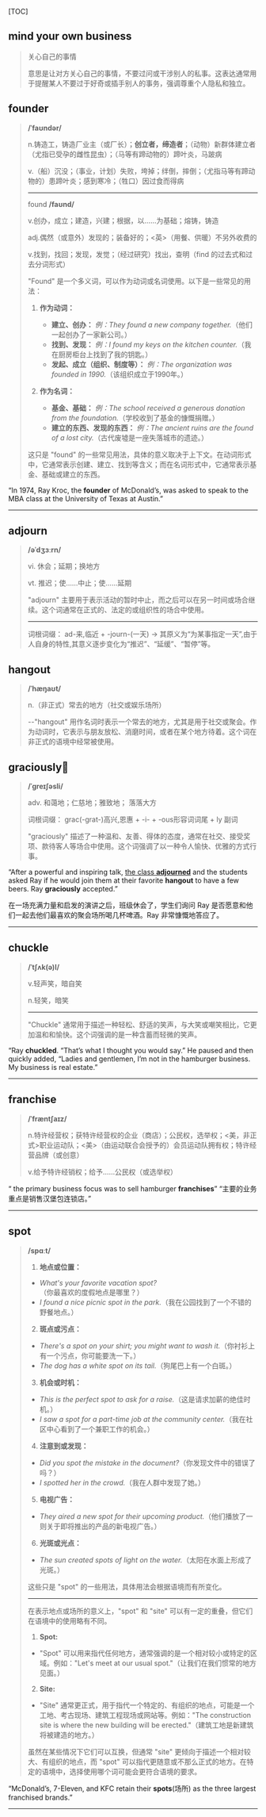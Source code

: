 [TOC]

## mind your own business

>关心自己的事情
>
>意思是让对方关心自己的事情，不要过问或干涉别人的私事。这表达通常用于提醒某人不要过于好奇或插手别人的事务，强调尊重个人隐私和独立。

## founder

> **/ˈfaʊndər/**
>
> n.铸造工，铸造厂业主（或厂长）；**创立者，缔造者**；（动物）新群体建立者（尤指已受孕的雌性昆虫）；（马等有蹄动物的）蹄叶炎，马跛病
>
> v.（船）沉没；（事业，计划）失败，垮掉；绊倒，摔倒；（尤指马等有蹄动物的）患蹄叶炎；感到寒冷；（牲口）因过食而得病
>
> ---
>
> found  **/faʊnd/**
>
> v.创办，成立；建造，兴建；根据，以……为基础；熔铸，铸造
>
> adj.偶然（或意外）发现的；装备好的；<英>（用餐、供暖）不另外收费的
>
> v.找到，找回；发现，发觉；（经过研究）找出，查明（find 的过去式和过去分词形式）
>
> "Found" 是一个多义词，可以作为动词或名词使用。以下是一些常见的用法：
>
> 1. **作为动词：**
>    - **建立、创办：** *例：They found a new company together.*（他们一起创办了一家新公司。）
>    - **找到、发现：** *例：I found my keys on the kitchen counter.*（我在厨房柜台上找到了我的钥匙。）
>    - **发起、成立（组织、制度等）：** *例：The organization was founded in 1990.*（该组织成立于1990年。）
>
> 2. **作为名词：**
>    - **基金、基础：** *例：The school received a generous donation from the foundation.*（学校收到了基金的慷慨捐赠。）
>    - **建立的东西、发现的东西：** *例：The ancient ruins are the found of a lost city.*（古代废墟是一座失落城市的遗迹。）
>
> 这只是 "found" 的一些常见用法，具体的意义取决于上下文。在动词形式中，它通常表示创建、建立、找到等含义；而在名词形式中，它通常表示基金、基础或建立的东西。

“In 1974, Ray Kroc, the **founder** of McDonald’s, was asked to speak to the MBA class at the University of Texas at Austin.”

---

## adjourn

> **/əˈdʒɜːrn/**
>
> vi.	休会；延期；换地方
>
> vt.	推迟；使……中止；使……延期
>
> "adjourn" 主要用于表示活动的暂时中止，而之后可以在另一时间或场合继续。这个词通常在正式的、法定的或组织性的场合中使用。
>
> ---
>
> 词根词缀： ad-来,临近 + -journ-(一天) → 其原义为“为某事指定一天”,由于人自身的特性,其意义逐步变化为“推迟”、“延缓”、“暂停”等。

## hangout

> **/ˈhæŋaʊt/**
>
> n.（非正式）常去的地方（社交或娱乐场所）
>
> --"hangout" 用作名词时表示一个常去的地方，尤其是用于社交或聚会。作为动词时，它表示与朋友放松、消磨时间，或者在某个地方待着。这个词在非正式的语境中经常被使用。

## graciously🚩

> **/ˈɡreɪʃəsli/**
>
> adv. 和蔼地；仁慈地；雅致地； 落落大方
>
> 词根词缀： grac(-grat-)高兴,恩惠 + -i- + -ous形容词词尾 + ly 副词
>
> "graciously" 描述了一种温和、友善、得体的态度，通常在社交、接受奖项、款待客人等场合中使用。这个词强调了以一种令人愉快、优雅的方式行事。

“After a powerful and inspiring talk, <u>the class **adjourned**</u> and the students asked Ray if he would join them at their favorite **hangout** to have a few beers. Ray **graciously** accepted.”

在一场充满力量和启发的演讲之后，班级休会了，学生们询问 Ray 是否愿意和他们一起去他们最喜欢的聚会场所喝几杯啤酒。Ray 非常慷慨地答应了。

---

## chuckle

> **/ˈtʃʌk(ə)l/**
>
> v.轻声笑，暗自笑
>
> n.轻笑，暗笑
>
> ---
>
> "Chuckle" 通常用于描述一种轻松、舒适的笑声，与大笑或嘲笑相比，它更加温和和愉快。这个词强调的是一种含蓄而轻微的笑声。

“Ray **chuckled**. “That’s what I thought you would say.” He paused and then quickly added, “Ladies and gentlemen, I’m not in the hamburger business. My business is real estate.”

---

## franchise

> **/ˈfræntʃaɪz/**
>
> n.特许经营权；获特许经营权的企业（商店）；公民权，选举权；<美，非正式>职业运动队；<美>（由运动联合会授予的）会员运动队拥有权；特许经营品牌（或创意）
>
> v.给予特许经销权；给予……公民权（或选举权）

“ the primary business focus was to sell hamburger **franchises**”  “主要的业务重点是销售汉堡包连锁店。”

---

## spot

>**/spɑːt/**
>
>1. **地点或位置：**
>  - *What's your favorite vacation spot?*（你最喜欢的度假地点是哪里？）
>  - *I found a nice picnic spot in the park.*（我在公园找到了一个不错的野餐地点。）
>
>2. **斑点或污点：**
>  - *There's a spot on your shirt; you might want to wash it.*（你衬衫上有一个污点，你可能要洗一下。）
>  - *The dog has a white spot on its tail.*（狗尾巴上有一个白斑。）
>
>3. **机会或时机：**
>  - *This is the perfect spot to ask for a raise.*（这是请求加薪的绝佳时机。）
>  - *I saw a spot for a part-time job at the community center.*（我在社区中心看到了一个兼职工作的机会。）
>
>4. **注意到或发现：**
>  - *Did you spot the mistake in the document?*（你发现文件中的错误了吗？）
>  - *I spotted her in the crowd.*（我在人群中发现了她。）
>
>5. **电视广告：**
>  - *They aired a new spot for their upcoming product.*（他们播放了一则关于即将推出的产品的新电视广告。）
>
>6. **光斑或光点：**
>  - *The sun created spots of light on the water.*（太阳在水面上形成了光斑。）
>
>这些只是 "spot" 的一些用法，具体用法会根据语境而有所变化。
>
>---
>
>在表示地点或场所的意义上，"spot" 和 "site" 可以有一定的重叠，但它们在语境中的使用略有不同。
>
>1. **Spot:**
>   - "Spot" 可以用来指代任何地方，通常强调的是一个相对较小或特定的区域。例如："Let's meet at our usual spot."（让我们在我们惯常的地方见面。）
>
>2. **Site:**
>   - "Site" 通常更正式，用于指代一个特定的、有组织的地点，可能是一个工地、考古现场、建筑工程现场或网站等。例如："The construction site is where the new building will be erected."（建筑工地是新建筑将被建造的地方。）
>
>虽然在某些情况下它们可以互换，但通常 "site" 更倾向于描述一个相对较大、有组织的地点，而 "spot" 可以指代更随意或不那么正式的地方。在特定的语境中，选择使用哪个词可能会更符合语境的要求。

“McDonald’s, 7-Eleven, and KFC retain their **spots**(场所) as the three largest franchised brands.”

---